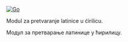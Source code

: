 [![Go](https://github.com/amuradbegovic/latcir/actions/workflows/go.yml/badge.svg)](https://github.com/amuradbegovic/latcir/actions/workflows/go.yml)

Modul za pretvaranje latinice u ćirilicu.

Модул за претварање латинице у ћирилицу.
